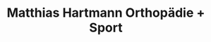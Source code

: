 ---
title: "Matthias Hartmann Orthopädie + Sport"
url: /dillenburg/matthias-hartmann-orthopaedie-sport/
shop: Sanitätshaus
---